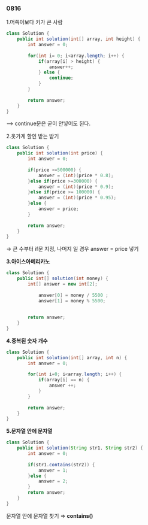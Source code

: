 ### 0816

1.머쓱이보다 키가 큰 사람

```java
class Solution {
    public int solution(int[] array, int height) {
        int answer = 0;
        
        for(int i= 0; i<array.length; i++) {
            if(array[i] > height) {
                answer++;
            } else {
                continue;
            }
        }
        
        return answer;
    }
}
```

—> continue문은 굳이 안넣어도 된다.

2.옷가게 할인 받는 받기

```java
class Solution {
    public int solution(int price) {
        int answer = 0;
        
        if(price >=500000) {
            answer = (int)(price * 0.8);
        }else if(price >=300000) {
            answer = (int)(price * 0.9); 
        }else if(price >= 100000) {
            answer = (int)(price * 0.95); 
        }else {
            answer = price;
        }
        
        return answer;
    }
}
```

→ 큰 수부터 if문 지정, 나머지 일 경우 answer = price 넣기

**3.아이스아메리카노**

```java
class Solution {
    public int[] solution(int money) {
        int[] answer = new int[2];
    
            answer[0] = money / 5500 ;
            answer[1] = money % 5500;
    
        
        return answer;
    }
}
```

**4.중복된 숫자 개수**

```java
class Solution {
    public int solution(int[] array, int n) {
        int answer = 0;
        
        for(int i=0; i<array.length; i++) {
            if(array[i] == n) {
                answer ++;
            }
        }
        
        return answer;
    }
}
```

**5.문자열 안에 문자열**

```java
class Solution {
    public int solution(String str1, String str2) {
        int answer = 0;
        
        if(str1.contains(str2)) {
            answer = 1;
        }else {
            answer = 2;
        }
        return answer;
    }
}
```

문자열 안에 문자열 찾기 ⇒ **contains()**
